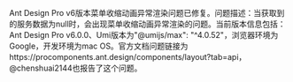 Ant Design Pro v6版本菜单收缩动画异常渲染问题已修复。问题描述：当获取到的服务数据为null时，会出现菜单收缩动画异常渲染的问题。当前版本信息包括：Ant Design Pro v6.0.0、Umi版本为"@umijs/max": "^4.0.52"，浏览器环境为Google，开发环境为mac OS。官方文档问题链接为https://procomponents.ant.design/components/layout?tab=api，@chenshuai2144也报告了这个问题。
